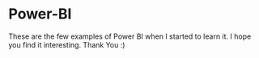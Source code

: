 # Power-BI

These are the few examples of Power BI when I started to learn it.
I hope you find it interesting.
Thank You :)
